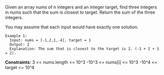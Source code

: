Given an array nums of n integers and an integer target, find three integers in nums such that the sum is closest to target. Return the sum of the three integers. 

You may assume that each input would have exactly one solution.

 
```
Example 1:
  Input: nums = [-1,2,1,-4], target = 1
  Output: 2
  Explanation: The sum that is closest to the target is 2. (-1 + 2 + 1 = 2).
```  

**Constraints:**
  3 <= nums.length <= 10^3
  -10^3 <= nums[i] <= 10^3
  -10^4 <= target <= 10^4